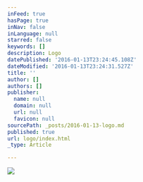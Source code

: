 ```yaml
---
inFeed: true
hasPage: true
inNav: false
inLanguage: null
starred: false
keywords: []
description: Logo
datePublished: '2016-01-13T23:24:45.108Z'
dateModified: '2016-01-13T23:24:31.527Z'
title: ''
author: []
authors: []
publisher:
  name: null
  domain: null
  url: null
  favicon: null
sourcePath: _posts/2016-01-13-logo.md
published: true
url: logo/index.html
_type: Article

---
```

![](https://the-grid-user-content.s3-us-west-2.amazonaws.com/7eda3e72-0e02-4794-8303-28dddd62fb36.png)